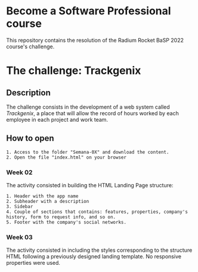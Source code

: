 # Become a Software Professional course

This repository contains the resolution of the Radium Rocket BaSP 2022 course's challenge.

# The challenge: Trackgenix

## Description
The challenge consists in the development of a web system called *Trackgenix*, a place that will allow the record of hours worked by each employee in each project and work team.

## How to open
```
1. Access to the folder "Semana-0X" and download the content.
2. Open the file "index.html" on your browser
```

### Week 02

The activity consisted in building the HTML Landing Page structure:
```
1. Header with the app name
2. Subheader with a description
3. Sidebar
4. Couple of sections that contains: features, properties, company's history, form to request info, and so on.
5. Footer with the company's social networks.
```
### Week 03

The activity consisted in including the styles corresponding to the structure HTML following a previously designed landing template. No responsive properties were used.


